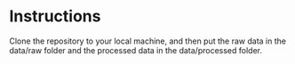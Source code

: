 # **Instructions**

Clone the repository to your local machine, and then put the raw data in the data/raw folder and the processed data in the data/processed folder.
